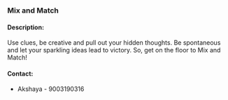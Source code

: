 ### Mix and Match

#### <!-- <i class="fas fa-edit"></i> --> Description:
  Use clues, be creative and pull out your hidden thoughts. Be spontaneous and let your sparkling ideas lead to victory. So, get on the floor to Mix and Match!

#### <!-- <i class="fas fa-phone"></i> --> Contact:
  * Akshaya - 9003190316


